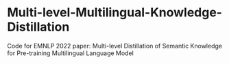 # Multi-level-Multilingual-Knowledge-Distillation
Code for EMNLP 2022 paper: Multi-level Distillation of Semantic Knowledge for Pre-training Multilingual Language Model
